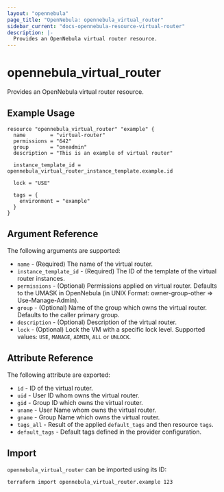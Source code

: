 ```yaml
---
layout: "opennebula"
page_title: "OpenNebula: opennebula_virtual_router"
sidebar_current: "docs-opennebula-resource-virtual-router"
description: |-
  Provides an OpenNebula virtual router resource.
---
```


# opennebula_virtual_router

Provides an OpenNebula virtual router resource.

## Example Usage

```hcl
resource "opennebula_virtual_router" "example" {
  name        = "virtual-router"
  permissions = "642"
  group       = "oneadmin"
  description = "This is an example of virtual router"

  instance_template_id = opennebula_virtual_router_instance_template.example.id

  lock = "USE"

  tags = {
    environment = "example"
  }
}
```

## Argument Reference

The following arguments are supported:

* `name` - (Required) The name of the virtual router.
* `instance_template_id` - (Required) The ID of the template of the virtual router instances.
* `permissions` - (Optional) Permissions applied on virtual router. Defaults to the UMASK in OpenNebula (in UNIX Format: owner-group-other => Use-Manage-Admin).
* `group` - (Optional) Name of the group which owns the virtual router. Defaults to the caller primary group.
* `description` - (Optional) Description of the virtual router.
* `lock` - (Optional) Lock the VM with a specific lock level. Supported values: `USE`, `MANAGE`, `ADMIN`, `ALL` or `UNLOCK`.

## Attribute Reference

The following attribute are exported:

* `id` - ID of the virtual router.
* `uid` - User ID whom owns the virtual router.
* `gid` - Group ID which owns the virtual router.
* `uname` - User Name whom owns the virtual router.
* `gname` - Group Name which owns the virtual router.
* `tags_all` - Result of the applied `default_tags` and then resource `tags`.
* `default_tags` - Default tags defined in the provider configuration.

## Import

`opennebula_virtual_router` can be imported using its ID:

```sh
terraform import opennebula_virtual_router.example 123
```

